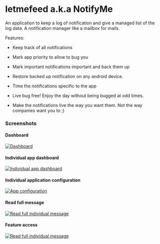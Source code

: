 # letmefeed a.k.a NotifyMe 

An application to keep a log of notification and give a managed list of the log data. A notification manager like a mailbox for mails.

Features:

 - Keep track of all notifications
 
 - Mark app priority to allow to bug you
 
 - Mark important notifications important and back them up
 
 - Restore backed up notification on any android device.
 
 - Time the notifications specific to the app
 
 - Live bug free! Enjoy the day without being bugged at odd times.
 
 - Make the notifications live the way you want them. Not the way companies want you to ;)
 
 ### Screenshots

#### Dashboard
[![Dashboard](https://github.com/prateekro/letmefeed/blob/master/screenshots/dashboard.png)](https://github.com/prateekro/letmefeed/blob/master/screenshots/dashboard.png)

#### Individual app dashboard
[![Individual app dashboard](https://github.com/prateekro/letmefeed/blob/master/screenshots/individual%20app%20dashboard.png)](https://github.com/prateekro/letmefeed/blob/master/screenshots/individual%20app%20dashboard.png)

#### Individual application configuration

[![App configuration](https://github.com/prateekro/letmefeed/blob/master/screenshots/configure%20apps.png)](https://github.com/prateekro/letmefeed/blob/master/screenshots/configure%20apps.png)

#### Read full message

[![Read full individual message](https://github.com/prateekro/letmefeed/blob/master/screenshots/read%20a%20message.png)](https://github.com/prateekro/letmefeed/blob/master/screenshots/read%20a%20message.png)

#### Feature access

[![Read full individual message](https://github.com/prateekro/letmefeed/blob/master/screenshots/feature%20access.png)](https://github.com/prateekro/letmefeed/blob/master/screenshots/feature%20access.png)



